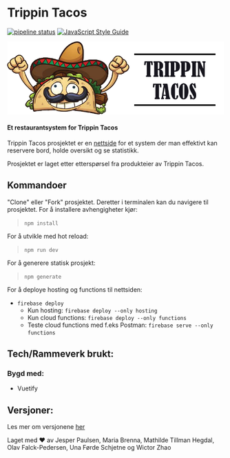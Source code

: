 # Trippin Tacos
[![pipeline status](https://gitlab.stud.idi.ntnu.no/programvareutvikling-v19/gruppe-30/badges/master/pipeline.svg)](https://gitlab.stud.idi.ntnu.no/programvareutvikling-v19/gruppe-30/commits/master)
[![JavaScript Style Guide](https://img.shields.io/badge/code_style-standard-brightgreen.svg)](https://standardjs.com)

![Trippin Tacos](/static/logo-long.png "Trippin Tacos")


#### Et restaurantsystem for Trippin Tacos
Trippin Tacos prosjektet er en [nettside](https://pu30-5b0f9.firebaseapp.com) for et system der man effektivt kan reservere bord, holde oversikt og se statistikk.

Prosjektet er laget etter etterspørsel fra produkteier av Trippin Tacos.


## Kommandoer
"Clone" eller "Fork" prosjektet. Deretter i terminalen kan du navigere til prosjektet.
For å installere avhengigheter kjør: 
> `npm install`

For å utvikle med hot reload: 
> `npm run dev`

For å generere statisk prosjekt: 
> `npm generate`

For å deploye hosting og functions til nettsiden: 
 * `firebase deploy`
   * Kun hosting: `firebase deploy --only hosting`
   * Kun cloud functions: `firebase deploy --only functions`
   * Teste cloud functions med f.eks Postman: `firebase serve --only functions`
    
  
## Tech/Rammeverk brukt:
### Bygd med:
* Vuetify

## Versjoner:
Les mer om versjonene [her](CHANGELOG.md)

Laget med :heart: av Jesper Paulsen, Maria Brenna, Mathilde Tillman Hegdal, Olav Falck-Pedersen, Una Førde Schjetne og Wictor Zhao